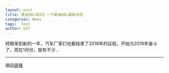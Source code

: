 ```yaml
---
layout: post
title: 奥迪A6L资讯】一汽奥迪A6L最新动态
categories: News
tags:  Test
author: GZY
---
```


转眼来到新的一年，汽车厂家们也都结束了2018年的征程，开始为2019年奋斗了。而在1月份，就有不少...

*****

摘自[链接](https://car.auto.ifeng.com/series/2573/news/)